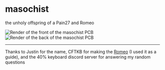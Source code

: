 # masochist
the unholy offspring of a Pain27 and Romeo

![Render of the front of the masochist PCB](https://i.imgur.com/qHqRM4h.png)
![Render of the back of the masochist PCB](https://i.imgur.com/Jkk1Lxv.png)
___
Thanks to Justin for the name, CFTKB for making the [Romeo](https://github.com/coseyfannitutti/romeo) (I used it as a guide), and the 40% keyboard discord server for answering my random questions
